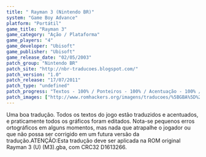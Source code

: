 ```yaml
---
title: " Rayman 3 (Nintendo BR)"
system: "Game Boy Advance"
platform: "Portátil"
game_title: "Rayman 3"
game_category: "Ação / Plataforma"
game_players: "4"
game_developer: "Ubisoft"
game_publisher: "Ubisoft"
game_release_date: "02/05/2003"
patch_group: "Nintendo BR"
patch_site: "http://nbr-traducoes.blogspot.com/"
patch_version: "1.0"
patch_release: "17/07/2011"
patch_type: "undefined"
patch_progress: "Textos - 100% / Ponteiros - 100% / Acentuação - 100% / Gráficos - 95% / Revisão - 100%"
patch_images: ["http://www.romhackers.org/imagens/traducoes/%5BGBA%5D%20Rayman%203%20-%20Nintendo%20BR%20-%201.png","http://www.romhackers.org/imagens/traducoes/%5BGBA%5D%20Rayman%203%20-%20Nintendo%20BR%20-%202.png","http://www.romhackers.org/imagens/traducoes/%5BGBA%5D%20Rayman%203%20-%20Nintendo%20BR%20-%203.png"]
---
```

Uma boa tradução. Todos os textos do jogo estão traduzidos e acentuados, e praticamente todos os gráficos foram editados. Nota-se pequenos erros ortográficos em alguns momentos, mas nada que atrapalhe o jogador ou que não possa ser corrigido em um futura versão da tradução.ATENÇÃO:Esta tradução deve ser aplicada na ROM original Rayman 3 (U) (M3).gba, com CRC32 D1613266.